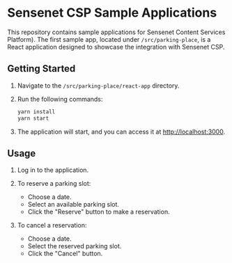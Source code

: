 # Sensenet CSP Sample Applications

This repository contains sample applications for Sensenet Content Services Platform). The first sample app, located under `/src/parking-place`, is a React application designed to showcase the integration with Sensenet CSP.

## Getting Started

1. Navigate to the `/src/parking-place/react-app` directory.

2. Run the following commands:

    ```bash
    yarn install
    yarn start
    ```

3. The application will start, and you can access it at [http://localhost:3000](http://localhost:3000).

## Usage

1. Log in to the application.
2. To reserve a parking slot:
    - Choose a date.
    - Select an available parking slot.
    - Click the "Reserve" button to make a reservation.

5. To cancel a reservation:
    - Choose a date.
    - Select the reserved parking slot.
    - Click the "Cancel" button.
